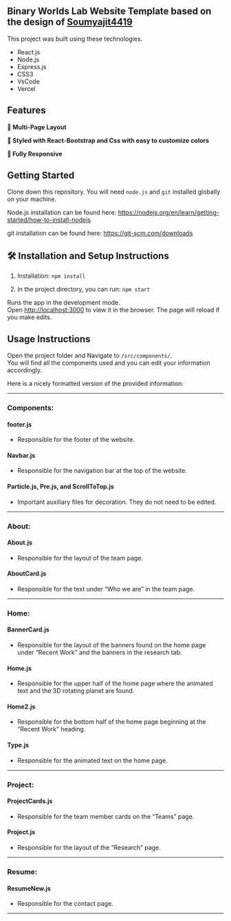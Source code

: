 ## Binary Worlds Lab Website Template based on the design of [Soumyajit4419](https://github.com/soumyajit4419/Portfolio)

This project was built using these technologies.

- React.js
- Node.js
- Express.js
- CSS3
- VsCode
- Vercel

## Features

**📖 Multi-Page Layout**

**🎨 Styled with React-Bootstrap and Css with easy to customize colors**

**📱 Fully Responsive**

## Getting Started

Clone down this repository. You will need `node.js` and `git` installed globally on your machine.

Node.js installation can be found here: https://nodejs.org/en/learn/getting-started/how-to-install-nodejs

git installation can be found here: https://git-scm.com/downloads

## 🛠 Installation and Setup Instructions

1. Installation: `npm install`

2. In the project directory, you can run: `npm start`

Runs the app in the development mode.\
Open [http://localhost:3000](http://localhost:3000) to view it in the browser.
The page will reload if you make edits.

## Usage Instructions

Open the project folder and Navigate to `/src/components/`. <br/>
You will find all the components used and you can edit your information accordingly.

Here is a nicely formatted version of the provided information:

---

### Components:

#### footer.js
- Responsible for the footer of the website.

#### Navbar.js
- Responsible for the navigation bar at the top of the website.

#### Particle.js, Pre.js, and ScrollToTop.js
- Important auxiliary files for decoration. They do not need to be edited.

---

### About:

#### About.js
- Responsible for the layout of the team page.

#### AboutCard.js
- Responsible for the text under “Who we are” in the team page.

---

### Home:

#### BannerCard.js
- Responsible for the layout of the banners found on the home page under “Recent Work” and the banners in the research tab.

#### Home.js
- Responsible for the upper half of the home page where the animated text and the 3D rotating planet are found.

#### Home2.js
- Responsible for the bottom half of the home page beginning at the “Recent Work” heading.

#### Type.js
- Responsible for the animated text on the home page.

---

### Project:

#### ProjectCards.js
- Responsible for the team member cards on the “Teams” page.

#### Project.js
- Responsible for the layout of the “Research” page.

---

### Resume:

#### ResumeNew.js
- Responsible for the contact page.

---
